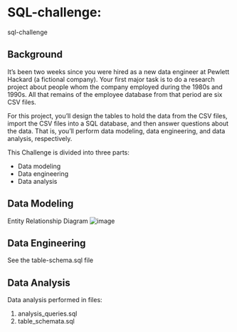 # SQL-challenge: 
sql-challenge

## Background
It’s been two weeks since you were hired as a new data engineer at Pewlett Hackard (a fictional company). Your first major task is to do a research project about people whom the company employed during the 1980s and 1990s. All that remains of the employee database from that period are six CSV files.

For this project, you’ll design the tables to hold the data from the CSV files, import the CSV files into a SQL database, and then answer questions about the data. That is, you’ll perform data modeling, data engineering, and data analysis, respectively.

This Challenge is divided into three parts: 
- Data modeling
- Data engineering
- Data analysis

## Data Modeling

Entity Relationship Diagram
![image](https://github.com/user-attachments/assets/f632caa2-9bd6-4fc8-8f70-878c49e9e2de)


## Data Engineering 
See the table-schema.sql file

## Data Analysis 

Data analysis performed in files:

1. analysis_queries.sql
2. table_schemata.sql

